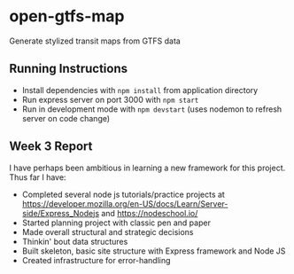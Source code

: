 # open-gtfs-map
Generate stylized transit maps from GTFS data

## Running Instructions

- Install dependencies with `npm install` from application directory
- Run express server on port 3000 with `npm start`
- Run in development mode with `npm devstart` (uses nodemon to refresh server on code change)

## Week 3 Report
I have perhaps been ambitious in learning a new framework for this project. Thus far I have:
- Completed several node js tutorials/practice projects at https://developer.mozilla.org/en-US/docs/Learn/Server-side/Express_Nodejs and https://nodeschool.io/
- Started planning project with classic pen and paper
- Made overall structural and strategic decisions
- Thinkin' bout data structures 
- Built skeleton, basic site structure with Express framework and Node JS
- Created infrastructure for error-handling
